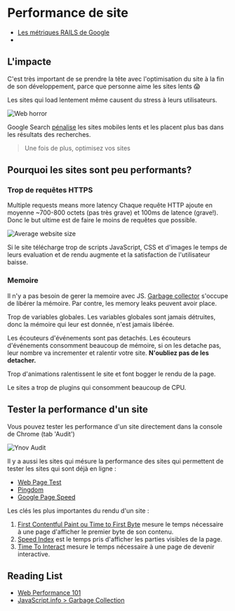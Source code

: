 # Performance de site

+ [Les métriques RAILS de Google](https://developers.google.com/web/fundamentals/performance/rail)
+ []()

## L'impacte


C'est très important de se prendre la tête avec l'optimisation du site à la fin de son développement, parce que personne aime les sites lents 😱 

Les sites qui load lentement même causent du stress à leurs utilisateurs.

![Web horror](https://i.ibb.co/NmwXrjW/stress-by-web.png)


<!-- Les metrics RAILS pour augmenter la satisfation de l'itilisateur de votre site: <https://developers.google.com/web/fundamentals/performance/rail> -->

<!-- // TODO: Si le site est 3% plus lent, il perd tant d'utilisateurs -->

Google Search [pénalise](https://webmasters.googleblog.com/2018/01/using-page-speed-in-mobile-search.html) les sites mobiles lents et les placent plus bas dans les résultats des recherches.


> Une fois de plus, optimisez vos sites

## Pourquoi les sites sont peu performants?

### Trop de requêtes HTTPS

Multiple requests means more latency
Chaque requête HTTP ajoute en moyenne ~700-800 octets (pas très grave) et 100ms de latence (grave!). Donc le but ultime est de faire le moins de requêtes que possible.

![Average website size](https://i.ibb.co/9W06tvT/website-average-weight.png)

Si le site télécharge trop de scripts JavaScript, CSS et d'images le temps de leurs evaluation et de rendu augmente et la satisfaction de l'utilisateur baisse.


### Memoire

Il n'y a pas besoin de gerer la memoire avec JS. [Garbage collector](https://developer.mozilla.org/en-US/docs/Web/JavaScript/Memory_Management) s'occupe de libérer la mémoire. Par contre, les memory leaks peuvent avoir place.

Trop de variables globales. Les variables globales sont jamais détruites, donc la mémoire qui leur est donnée, n'est jamais libérée.

Les écouteurs d'événements sont pas detachés. Les écouteurs d'événements consomment beaucoup de mémoire, si on les detache pas, leur nombre va incrementer et ralentir votre site. **N'oubliez pas de les detacher.**

Trop d'animations ralentissent le site et font bogger le rendu de la page.

Le sites a trop de plugins qui consomment beaucoup de CPU.

## Tester la performance d'un site

Vous pouvez tester les performance d'un site directement dans la console de Chrome (tab 'Audit')

![Ynov Audit](https://i.ibb.co/vvpw7wD/ynov-audit.png)

Il y a aussi les sites qui mésure la performance des sites qui permettent de tester les sites qui sont déjà en ligne :
+ [Web Page Test](https://www.webpagetest.org/)
+ [Pingdom](https://tools.pingdom.com/)
+ [Google Page Speed](https://developers.google.com/speed/pagespeed/insights/)

Les clés les plus importantes du rendu d'un site : 
1. [First Contentful Paint ou Time to First Byte](https://developers.google.com/web/tools/lighthouse/audits/first-meaningful-paint) mesure le temps nécessaire à une page d'afficher le premier byte de son contenu.
2. [Speed Index](https://developers.google.com/web/tools/lighthouse/audits/speed-index) est le temps pris d'afficher les parties visibles de la page.
2. [Time To Interact](https://developers.google.com/web/tools/lighthouse/audits/time-to-interactive) mesure le temps nécessaire à une page de devenir interactive.

## Reading List

+ [Web Performance 101](https://3perf.com/talks/web-perf-101/#perf-importance-horror)
+ [JavaScript.info > Garbage Collection](https://javascript.info/garbage-collection)